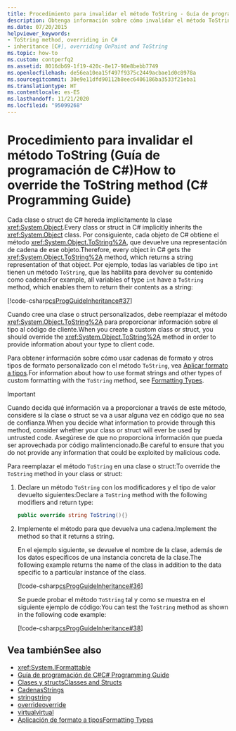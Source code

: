```yaml
---
title: Procedimiento para invalidar el método ToString - Guía de programación de C#
description: Obtenga información sobre cómo invalidar el método ToString en C#. Todas las clases o estructuras heredan Object y obtienen ToString, que devuelve una representación de cadena de ese objeto.
ms.date: 07/20/2015
helpviewer_keywords:
- ToString method, overriding in C#
- inheritance [C#], overriding OnPaint and ToString
ms.topic: how-to
ms.custom: contperfq2
ms.assetid: 8016db69-1f19-420c-8e17-98e8bebb7749
ms.openlocfilehash: de56ea10ea15f497f9375c2449acbae1d0c8978a
ms.sourcegitcommit: 30e9e11dfd90112b8eec6406186ba3533f21eba1
ms.translationtype: HT
ms.contentlocale: es-ES
ms.lasthandoff: 11/21/2020
ms.locfileid: "95099268"
---
```

# <a name="how-to-override-the-tostring-method-c-programming-guide"></a><span data-ttu-id="3895d-104">Procedimiento para invalidar el método ToString (Guía de programación de C#)</span><span class="sxs-lookup"><span data-stu-id="3895d-104">How to override the ToString method (C# Programming Guide)</span></span>

<span data-ttu-id="3895d-105">Cada clase o struct de C# hereda implícitamente la clase <xref:System.Object>.</span><span class="sxs-lookup"><span data-stu-id="3895d-105">Every class or struct in C# implicitly inherits the <xref:System.Object> class.</span></span> <span data-ttu-id="3895d-106">Por consiguiente, cada objeto de C# obtiene el método <xref:System.Object.ToString%2A>, que devuelve una representación de cadena de ese objeto.</span><span class="sxs-lookup"><span data-stu-id="3895d-106">Therefore, every object in C# gets the <xref:System.Object.ToString%2A> method, which returns a string representation of that object.</span></span> <span data-ttu-id="3895d-107">Por ejemplo, todas las variables de tipo `int` tienen un método `ToString`, que las habilita para devolver su contenido como cadena:</span><span class="sxs-lookup"><span data-stu-id="3895d-107">For example, all variables of type `int` have a `ToString` method, which enables them to return their contents as a string:</span></span>  
  
 [!code-csharp[csProgGuideInheritance#37](~/samples/snippets/csharp/VS_Snippets_VBCSharp/csProgGuideInheritance/CS/Inheritance.cs#37)]  
  
 <span data-ttu-id="3895d-108">Cuando cree una clase o struct personalizados, debe reemplazar el método <xref:System.Object.ToString%2A> para proporcionar información sobre el tipo al código de cliente.</span><span class="sxs-lookup"><span data-stu-id="3895d-108">When you create a custom class or struct, you should override the <xref:System.Object.ToString%2A> method in order to provide information about your type to client code.</span></span>  
  
 <span data-ttu-id="3895d-109">Para obtener información sobre cómo usar cadenas de formato y otros tipos de formato personalizado con el método `ToString`, vea [Aplicar formato a tipos](../../../standard/base-types/formatting-types.md).</span><span class="sxs-lookup"><span data-stu-id="3895d-109">For information about how to use format strings and other types of custom formatting with the `ToString` method, see [Formatting Types](../../../standard/base-types/formatting-types.md).</span></span>  
  
> [!IMPORTANT]
> <span data-ttu-id="3895d-110">Cuando decida qué información va a proporcionar a través de este método, considere si la clase o struct se va a usar alguna vez en código que no sea de confianza.</span><span class="sxs-lookup"><span data-stu-id="3895d-110">When you decide what information to provide through this method, consider whether your class or struct will ever be used by untrusted code.</span></span> <span data-ttu-id="3895d-111">Asegúrese de que no proporciona información que pueda ser aprovechada por código malintencionado.</span><span class="sxs-lookup"><span data-stu-id="3895d-111">Be careful to ensure that you do not provide any information that could be exploited by malicious code.</span></span>  
  
<span data-ttu-id="3895d-112">Para reemplazar el método `ToString` en una clase o struct:</span><span class="sxs-lookup"><span data-stu-id="3895d-112">To override the `ToString` method in your class or struct:</span></span>
  
1. <span data-ttu-id="3895d-113">Declare un método `ToString` con los modificadores y el tipo de valor devuelto siguientes:</span><span class="sxs-lookup"><span data-stu-id="3895d-113">Declare a `ToString` method with the following modifiers and return type:</span></span>  
  
    ```csharp  
    public override string ToString(){}  
    ```  
  
2. <span data-ttu-id="3895d-114">Implemente el método para que devuelva una cadena.</span><span class="sxs-lookup"><span data-stu-id="3895d-114">Implement the method so that it returns a string.</span></span>  
  
     <span data-ttu-id="3895d-115">En el ejemplo siguiente, se devuelve el nombre de la clase, además de los datos específicos de una instancia concreta de la clase.</span><span class="sxs-lookup"><span data-stu-id="3895d-115">The following example returns the name of the class in addition to the data specific to a particular instance of the class.</span></span>  
  
     [!code-csharp[csProgGuideInheritance#36](~/samples/snippets/csharp/VS_Snippets_VBCSharp/csProgGuideInheritance/CS/Inheritance.cs#36)]  
  
     <span data-ttu-id="3895d-116">Se puede probar el método `ToString` tal y como se muestra en el siguiente ejemplo de código:</span><span class="sxs-lookup"><span data-stu-id="3895d-116">You can test the `ToString` method as shown in the following code example:</span></span>  
  
     [!code-csharp[csProgGuideInheritance#38](~/samples/snippets/csharp/VS_Snippets_VBCSharp/csProgGuideInheritance/CS/Inheritance.cs#38)]  
  
## <a name="see-also"></a><span data-ttu-id="3895d-117">Vea también</span><span class="sxs-lookup"><span data-stu-id="3895d-117">See also</span></span>

- <xref:System.IFormattable>
- [<span data-ttu-id="3895d-118">Guía de programación de C#</span><span class="sxs-lookup"><span data-stu-id="3895d-118">C# Programming Guide</span></span>](../index.md)
- [<span data-ttu-id="3895d-119">Clases y structs</span><span class="sxs-lookup"><span data-stu-id="3895d-119">Classes and Structs</span></span>](./index.md)
- [<span data-ttu-id="3895d-120">Cadenas</span><span class="sxs-lookup"><span data-stu-id="3895d-120">Strings</span></span>](../strings/index.md)
- [<span data-ttu-id="3895d-121">string</span><span class="sxs-lookup"><span data-stu-id="3895d-121">string</span></span>](../../language-reference/builtin-types/reference-types.md)
- [<span data-ttu-id="3895d-122">override</span><span class="sxs-lookup"><span data-stu-id="3895d-122">override</span></span>](../../language-reference/keywords/override.md)
- [<span data-ttu-id="3895d-123">virtual</span><span class="sxs-lookup"><span data-stu-id="3895d-123">virtual</span></span>](../../language-reference/keywords/virtual.md)
- [<span data-ttu-id="3895d-124">Aplicación de formato a tipos</span><span class="sxs-lookup"><span data-stu-id="3895d-124">Formatting Types</span></span>](../../../standard/base-types/formatting-types.md)

